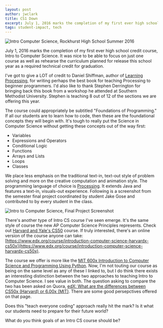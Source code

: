 ```yaml
---
layout: post
author: jwclark
title: CS1 Down
excerpt: July 1, 2016 marks the completion of my first ever high school credit course, Intro to Computer Science. It was nice to be able to focus on just one course as well as rehearse the curriculum planned for release this school year as a required technical credit for graduation.
tags: student-impact, tech
---
```

<div class="flex-wrapper">
  <img src="{{site.baseurl}}/img/cs1.jpg" alt="Intro Computer Science, Rockhurst High School Summer 2016">
</div>

July 1, 2016 marks the completion of my first ever high school credit course, Intro to Computer Science. It was nice to be able to focus on just one course as well as rehearse the curriculum planned for release this school year as a required technical credit for graduation.

I've got to give a LOT of credit to Daniel Shiffman, author of [Learning Processing](http://learningprocessing.com/), for writing perhaps the best book for teaching Processing to beginner programmers. I'd also like to thank Stephen Derrington for bringing back this book from a workshop he attended at Southern Methodist University. Stephen is teaching 8 out of 12 of the sections we are offering this year.

The course could appropriately be subtitled "Foundations of Programming." If all our students are to learn how to code, then these are the foundational concepts they will begin with. It's tough to really put the Science in Computer Science without getting these concepts out of the way first:

- Variables
- Expressions and Operators
- Conditional Logic
- Functions
- Arrays and Lists
- Loops
- Classes

We place less emphasis on the traditional text-in, text-out style of problem solving and more on the creative computation and animation style. The programming language of choice is [Processing](https://processing.org/). It extends Java and features a text-in, visuals-out experience. Following is a screenshot from the semester final project coordinated by student Jake Gose and contributed to by every student in the class.

<div class="flex-wrapper">
  <img src="{{site.baseurl}}/img/aquarium.png" alt="Intro to Computer Science, Final Project Screenshot">
</div>

There's another type of Intro CS course I've seen emerge. It's the same style of course the new AP Computer Science Principles represents. Check out [Harvard and Yale's CS50](https://cs50.harvard.edu/) course. If truly interested, there's an online version of the course anyone can take: [https://www.edx.org/course/introduction-computer-science-harvardx-cs50x](https://www.edx.org/course/introduction-computer-science-harvardx-cs50x).

The course we offer is more like the [MIT 600x Introduction to Computer Science and Programming Using Python](https://www.edx.org/course/introduction-computer-science-mitx-6-00-1x-8). Now, I'm not touting our course as being on the same level as any of these I linked to, but I do think there exists an interesting distinction between the two approaches to teaching Intro to Computer Science. I see value in both. The question asking to compare the two has been asked on Quora, [edX: What are the differences between CS50x (Harvard) or 6.00x (MIT)](https://www.quora.com/edX-What-are-the-differences-between-CS50x-Harvard-or-6-00x-MIT). There are some good persepctives offered on that page.

Does this "teach everyone coding" approach really hit the mark? Is it what our students need to prepare for their future world?

What do you think goals of an Intro CS course should be?





